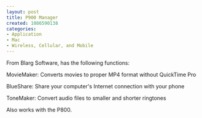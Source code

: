```yaml
--- 
layout: post
title: P900 Manager
created: 1086590138
categories: 
- Application
- Mac
- Wireless, Cellular, and Mobile
---
```

From Blarg Software, has the following functions:

MovieMaker:
Converts movies to proper MP4 format without QuickTime Pro

BlueShare:
Share your computer's Internet connection with your phone

ToneMaker:
Convert audio files to smaller and shorter ringtones

Also works with the P800.
